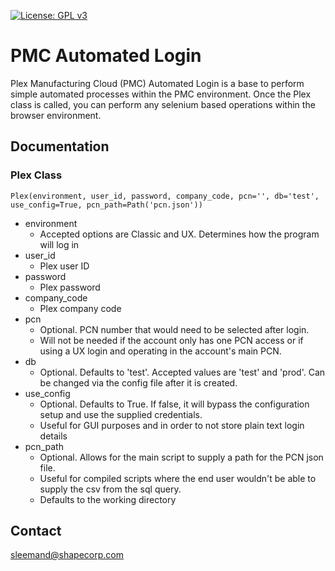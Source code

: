 [![License: GPL v3](https://img.shields.io/badge/License-GPLv3-blue.svg)](https://www.gnu.org/licenses/gpl-3.0)

# PMC Automated Login

Plex Manufacturing Cloud (PMC) Automated Login is a base to perform simple automated processes within the PMC environment.
Once the Plex class is called, you can perform any selenium based operations within the browser environment.

## Documentation

### Plex Class
    Plex(environment, user_id, password, company_code, pcn='', db='test', use_config=True, pcn_path=Path('pcn.json'))

- environment
  - Accepted options are Classic and UX. Determines how the program will log in
- user_id
  - Plex user ID
- password
  - Plex password
- company_code
  - Plex company code
- pcn
  - Optional. PCN number that would need to be selected after login.
  - Will not be needed if the account only has one PCN access or if using a UX login and operating in the account's main PCN.
- db
  - Optional. Defaults to 'test'. Accepted values are 'test' and 'prod'. Can be changed via the config file after it is created.
- use_config
  - Optional. Defaults to True. If false, it will bypass the configuration setup and use the supplied credentials.
  - Useful for GUI purposes and in order to not store plain text login details
- pcn_path
  - Optional. Allows for the main script to supply a path for the PCN json file.
  - Useful for compiled scripts where the end user wouldn't be able to supply the csv from the sql query.
  - Defaults to the working directory


## Contact

[sleemand@shapecorp.com](mailto:sleemand@shapecorp.com)
